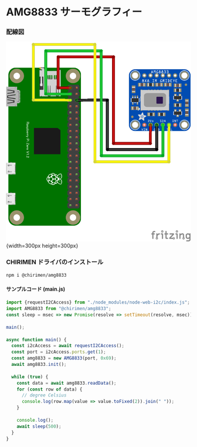 # AMG8833 サーモグラフィー

### 配線図

![配線図](./schematic.png "schematic"){width=300px height=300px}

### CHIRIMEN ドライバのインストール

```shell
npm i @chirimen/amg8833
```

#### サンプルコード (main.js)

```javascript
import {requestI2CAccess} from "./node_modules/node-web-i2c/index.js";
import AMG8833 from "@chirimen/amg8833";
const sleep = msec => new Promise(resolve => setTimeout(resolve, msec));

main();

async function main() {
  const i2cAccess = await requestI2CAccess();
  const port = i2cAccess.ports.get(1);
  const amg8833 = new AMG8833(port, 0x69);
  await amg8833.init();

  while (true) {
    const data = await amg8833.readData();
    for (const row of data) {
      // degree Celsius
      console.log(row.map(value => value.toFixed(2)).join(" "));
    }

    console.log();
    await sleep(500);
  }
}
```
